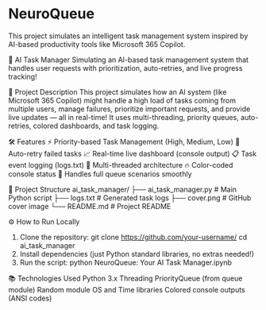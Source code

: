 # NeuroQueue
This project simulates an intelligent task management system inspired by AI-based productivity tools like Microsoft 365 Copilot.

🧠 AI Task Manager
Simulating an AI-based task management system that handles user requests with prioritization, auto-retries, and live progress tracking!

🚀 Project Description
This project simulates how an AI system (like Microsoft 365 Copilot) might handle a high load of tasks coming from multiple users, manage failures, prioritize important requests, and provide live updates — all in real-time!
It uses multi-threading, priority queues, auto-retries, colored dashboards, and task logging.

🛠️ Features
⚡ Priority-based Task Management (High, Medium, Low)
🔄 Auto-retry failed tasks
📈 Real-time live dashboard (console output)
📋 Task event logging (logs.txt)
🧵 Multi-threaded architecture
🔥 Color-coded console status
🚫 Handles full queue scenarios smoothly

📂 Project Structure
ai_task_manager/
├── ai_task_manager.py  # Main Python script
├── logs.txt            # Generated task logs
├── cover.png           # GitHub cover image
└── README.md           # Project README

⚙️ How to Run Locally

1. Clone the repository:
   git clone https://github.com/your-username/
   cd ai_task_manager
2. Install dependencies (just Python standard libraries, no extras needed!)
3. Run the script:
   python NeuroQueue: Your AI Task Manager.ipynb

📚 Technologies Used
Python 3.x
Threading
PriorityQueue (from queue module)
Random module
OS and Time libraries
Colored console outputs (ANSI codes)


